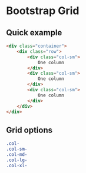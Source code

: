 # Bootstrap Grid

## Quick example

```html
<div class="container">
    <div class="row">
        <div class="col-sm">
            One column
        </div>
        <div class="col-sm">
            One column
        </div>
        <div class="col-sm">
            One column
        </div>
    </div>
</div>
```

## Grid options

```css
.col-
.col-sm-
.col-md-
.col-lg-
.col-xl-
```